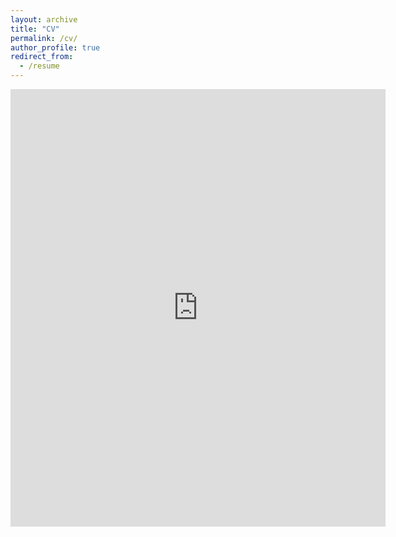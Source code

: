 ```yaml
---
layout: archive
title: "CV"
permalink: /cv/
author_profile: true
redirect_from:
  - /resume
---
```


<embed src="https://github.com/Schrodingercutecat/waynetang.github.io/files/CV_Weiheng_Tang.pdf" type="application/pdf" width="600px" height="700px" />
